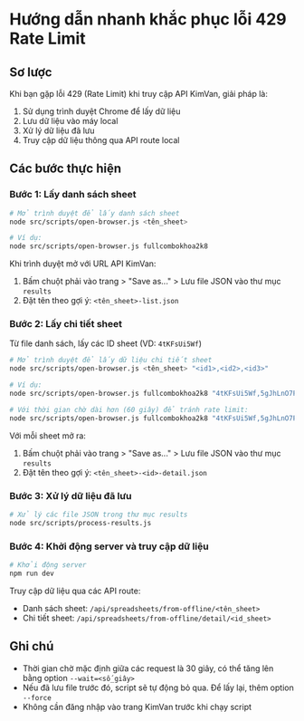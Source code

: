 # Hướng dẫn nhanh khắc phục lỗi 429 Rate Limit

## Sơ lược

Khi bạn gặp lỗi 429 (Rate Limit) khi truy cập API KimVan, giải pháp là:
1. Sử dụng trình duyệt Chrome để lấy dữ liệu
2. Lưu dữ liệu vào máy local 
3. Xử lý dữ liệu đã lưu
4. Truy cập dữ liệu thông qua API route local

## Các bước thực hiện

### Bước 1: Lấy danh sách sheet

```bash
# Mở trình duyệt để lấy danh sách sheet
node src/scripts/open-browser.js <tên_sheet>

# Ví dụ:
node src/scripts/open-browser.js fullcombokhoa2k8
```

Khi trình duyệt mở với URL API KimVan:
1. Bấm chuột phải vào trang > "Save as..." > Lưu file JSON vào thư mục `results`
2. Đặt tên theo gợi ý: `<tên_sheet>-list.json`

### Bước 2: Lấy chi tiết sheet

Từ file danh sách, lấy các ID sheet (VD: `4tKFsUi5Wf`)

```bash
# Mở trình duyệt để lấy dữ liệu chi tiết sheet
node src/scripts/open-browser.js <tên_sheet> "<id1>,<id2>,<id3>"

# Ví dụ:
node src/scripts/open-browser.js fullcombokhoa2k8 "4tKFsUi5Wf,5gJhLnO7Pq"

# Với thời gian chờ dài hơn (60 giây) để tránh rate limit:
node src/scripts/open-browser.js fullcombokhoa2k8 "4tKFsUi5Wf,5gJhLnO7Pq" --wait=60
```

Với mỗi sheet mở ra:
1. Bấm chuột phải vào trang > "Save as..." > Lưu file JSON vào thư mục `results`
2. Đặt tên theo gợi ý: `<tên_sheet>-<id>-detail.json`

### Bước 3: Xử lý dữ liệu đã lưu

```bash
# Xử lý các file JSON trong thư mục results
node src/scripts/process-results.js
```

### Bước 4: Khởi động server và truy cập dữ liệu

```bash
# Khởi động server
npm run dev
```

Truy cập dữ liệu qua các API route:
- Danh sách sheet: `/api/spreadsheets/from-offline/<tên_sheet>`
- Chi tiết sheet: `/api/spreadsheets/from-offline/detail/<id_sheet>`

## Ghi chú

- Thời gian chờ mặc định giữa các request là 30 giây, có thể tăng lên bằng option `--wait=<số_giây>`
- Nếu đã lưu file trước đó, script sẽ tự động bỏ qua. Để lấy lại, thêm option `--force`
- Không cần đăng nhập vào trang KimVan trước khi chạy script 